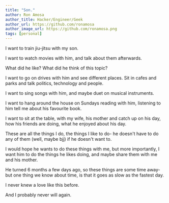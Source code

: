 ```yaml
---
title: "Son."
author: Ron Amosa
author_title: Hacker/Engineer/Geek
author_url: https://github.com/ronamosa
author_image_url: https://github.com/ronamosa.png
tags: [personal]
---
```


I want to train jiu-jitsu with my son.

I want to watch movies with him, and talk about them afterwards.

What did he like? What did he think of this topic?

I want to go on drives with him and see different places. Sit in cafes and parks and talk politics, technology and people.

I want to sing songs with him, and maybe duet on musical instruments.

I want to hang around the house on Sundays reading with him, listening to him tell me about his favourite book.

I want to sit at the table, with my wife, his mother and catch up on his day, how his friends are doing, what he enjoyed about his day.

These are all the things I do, the things I like to do- he doesn't have to do any of them (well, maybe bjj) if he doesn't want to.

I would hope he wants to do these things with me, but more importantly, I want him to do the things he likes doing, and maybe share them with me and his mother.

He turned 6 months a few days ago, so these things are some time away- but one thing we know about time, is that it goes as slow as the fastest day.

I never knew a love like this before.

And I probably never will again.
